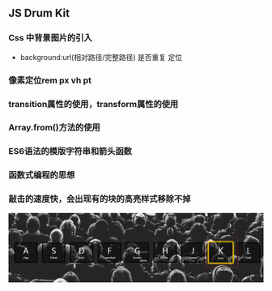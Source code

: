 ## JS Drum Kit 

### Css 中背景图片的引入
- background:url(相对路径/完整路径) 是否重复 定位

### 像素定位rem px vh pt

### transition属性的使用，transform属性的使用

### Array.from()方法的使用

### ES6语法的模版字符串和箭头函数

### 函数式编程的思想

### 敲击的速度快，会出现有的块的高亮样式移除不掉
![高亮样式移除不掉](img/bug1.png)
 
